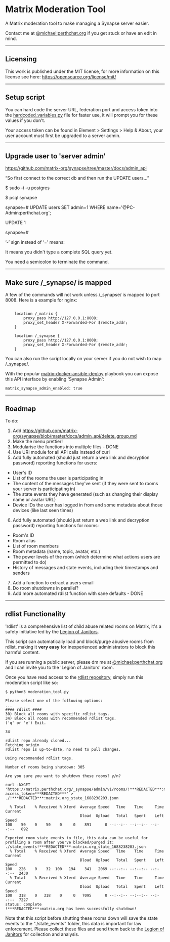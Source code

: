 
# Matrix Moderation Tool

A Matrix moderation tool to make managing a Synapse server easier.

Contact me at [@michael:perthchat.org](https://matrix.to/#/@michael:perthchat.org) if you get stuck or have an edit in mind.


***
## Licensing

This work is published under the MIT license, for more information on this license see here: https://opensource.org/license/mit/


***
## Setup script

You can hard code the server URL, federation port and access token into the [hardcoded_variables.py](./hardcoded_variables.py) file for faster use, it will prompt you for these values if you don't.

Your access token can be found in Element > Settings > Help & About, your user account must first be upgraded to a server admin.


***
## Upgrade user to 'server admin'

https://github.com/matrix-org/synapse/tree/master/docs/admin_api

“So first connect to the correct db and then run the UPDATE users...”

$ sudo -i -u postgres

$ psql synapse

synapse=# UPDATE users SET admin=1 WHERE name='@PC-Admin:perthchat.org';

UPDATE 1

synapse=# 

‘-’ sign instead of ‘=’ means:

It means you didn't type a complete SQL query yet.

You need a semicolon to terminate the command.


***
## Make sure /_synapse/ is mapped

A few of the commands will not work unless /_synapse/ is mapped to port 8008. Here is a example for nginx:

```

    location /_matrix {
        proxy_pass http://127.0.0.1:8008;
        proxy_set_header X-Forwarded-For $remote_addr;
    }

    location /_synapse {
        proxy_pass http://127.0.0.1:8008;
        proxy_set_header X-Forwarded-For $remote_addr;
    }

```

You can also run the script locally on your server if you do not wish to map /_synapse/.

With the popular [matrix-docker-ansible-deploy](https://github.com/spantaleev/matrix-docker-ansible-deploy) playbook you can expose this API interface by enabling 'Synapse Admin':

`matrix_synapse_admin_enabled: true`


***
## Roadmap

To do:
1) Add https://github.com/matrix-org/synapse/blob/master/docs/admin_api/delete_group.md
2) Make the menu prettier!
3) Modularise the functions into multiple files - DONE
4) Use URI module for all API calls instead of curl
5) Add fully automated (should just return a web link and decryption password) reporting functions for users:
- User's ID
- List of the rooms the user is participating in
- The content of the messages they've sent (if they were sent to rooms your server is participating in)
- The state events they have generated (such as changing their display name or avatar URL)
- Device IDs the user has logged in from and some metadata about those devices (like last seen times)
6) Add fully automated (should just return a web link and decryption password) reporting functions for rooms:
- Room's ID
- Room alias
- List of room members
- Room metadata (name, topic, avatar, etc.)
- The power levels of the room (which determine what actions users are permitted to do)
- History of messages and state events, including their timestamps and senders
7) Add a function to extract a users email
8) Do room shutdowns in parallel?
9) Add more automated rdlist function with sane defaults - DONE


***
## rdlist Functionality

'rdlist' is a comprehensive list of child abuse related rooms on Matrix, it's a safety initiative led by the [Legion of Janitors](https://matrix.to/#/#janitors:glowers.club).

This script can automatically load and block/purge abusive rooms from rdlist, making it **very easy** for inexperienced administrators to block this harmful content.

If you are running a public server, please dm me at [@michael:perthchat.org](https://matrix.to/#/@michael:perthchat.org) and I can invite you to the 'Legion of Janitors' room.

Once you have read access to the [rdlist repository](https://code.glowers.club/loj/rdlist), simply run this moderation script like so:
```
$ python3 moderation_tool.py 

Please select one of the following options:
...
#### rdlist ####
30) Block all rooms with specific rdlist tags.
34) Block all rooms with recommended rdlist tags.
('q' or 'e') Exit.

34

rdlist repo already cloned...
Fetching origin
rdlist repo is up-to-date, no need to pull changes.

Using recommended rdlist tags.

Number of rooms being shutdown: 305

Are you sure you want to shutdown these rooms? y/n?

curl -kXGET 'https://matrix.perthchat.org/_synapse/admin/v1/rooms/!***REDACTED***:matrix.org/state?access_token=***REDACTED***' > ./!***REDACTED***:matrix.org_state_1688238203.json

  % Total    % Received % Xferd  Average Speed   Time    Time     Time  Current
                                 Dload  Upload   Total   Spent    Left  Speed
100    50    0    50    0     0    891      0 --:--:-- --:--:-- --:--:--   892

Exported room state events to file, this data can be useful for profiling a room after you've blocked/purged it: ./state_events!***REDACTED***:matrix.org_state_1688238203.json
  % Total    % Received % Xferd  Average Speed   Time    Time     Time  Current
                                 Dload  Upload   Total   Spent    Left  Speed
100   226    0    32  100   194    341   2069 --:--:-- --:--:-- --:--:--  2430
  % Total    % Received % Xferd  Average Speed   Time    Time     Time  Current
                                 Dload  Upload   Total   Spent    Left  Speed
100   318    0   318    0     0   7095      0 --:--:-- --:--:-- --:--:--  7227
status: complete
!***REDACTED***:matrix.org has been successfully shutdown!
```

Note that this script before shutting these rooms down will save the state events to the "./state_events" folder, this data is important for law enforcement. Please collect these files and send them back to the [Legion of Janitors](https://matrix.to/#/#janitors:glowers.club) for collection and analysis.
